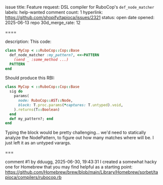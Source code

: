 issue title: Feature request: DSL compiler for RuboCop's `def_node_matcher`
labels: help-wanted
comment count: 1
hyperlink: https://github.com/shopify/tapioca/issues/2321
status: open
date opened: 2025-06-13
repo 30d_merge_rate: 12

====

description:
This code:

```ruby
class MyCop < ::RuboCop::Cop::Base
  def_node_matcher :my_pattern?, <<~PATTERN
    (send _ :some_method ...)
  PATTERN
end
```

Should produce this RBI:

```rb
class MyCop < ::RuboCop::Cop::Base
  sig do
    params(
      node: RuboCop::AST::Node,
      block: T.proc.params(*captures: T.untyped).void,
    ).returns(T::Boolean)
  end
  def my_pattern?; end
end
```

Typing the block would be pretty challenging... we'd need to statically analyze the NodePattern, to figure out how many matches where will be. I just left it as an untyped varargs.

===

comment #1 by dduugg, 2025-06-30, 19:43:31
I created a somewhat hacky one for Homebrew that you may find helpful as a starting point: https://github.com/Homebrew/brew/blob/main/Library/Homebrew/sorbet/tapioca/compilers/rubocop.rb
